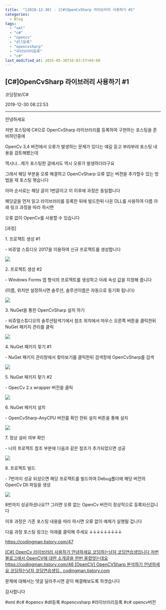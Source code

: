 ```yaml
---
title:  "[2019-12-30] - [C#]OpenCvSharp 라이브러리 사용하기 #1"
categories:
  - Blog
tags:
  - "xml"
  - "c#"
  - "opencv"
  - "dll등록"
  - "opencvsharp"
  - "라이브러리등록"
  - "c#"
last_modified_at: 2025-05-30T16:03:57+09:00
---
```


## [C#]OpenCvSharp 라이브러리 사용하기 #1

코딩정보/C#

2019-12-30 08:22:53

* * *

안녕하세요

저번 포스팅에 C#으로 OpenCvSharp 라이브러리를 등록하여 구현하는 포스팅을 준비하던중에

OpenCv 3,4 버전에서 오류가 발생하는 문제가 있다는 얘길 듣고 부랴부랴 포스팅 내용을 검토해봤는데

역시나...제가 포스팅한 글에서도 역시 오류가 발생하더라구요

그래서 해당 부분을 오류 해결하고 OpenCvSharp 오류 없는 버젼을 추가할수 있는 방법을 재 포스팅 햇습니다

아마 순서로는 해당 글이 1번글이고 이 이후에 과정은 동일합니다

해당글을 먼저 읽고 라이브러리를 등록한 뒤에 빌드한뒤 나온 DLL를 사용하여 다름 아래 링크 과정을 따라 하시면

오류 없이 OpenCv를 사용할 수 있습니다

[과정]

1\. 프로젝트 생성 #1

\- 비쥬얼 스튜디오 2017을 이용하여 신규 프로젝트를 생성합니다

![](/assets/images/c_opencvsharp_라이브러리_사용하기_1/img.jpg)

2\. 프로젝트 생성 #2

\- Windows Forms 앱 형식의 프로젝트를 생성하고 아래 속성 값을 지정해 줍니다

(이름, 위치만 설정하시면 솔루션, 솔루션이름은 자동으로 동기화 됩니다)

![](/assets/images/c_opencvsharp_라이브러리_사용하기_1/img_1.jpg)

3\. NuGet을 통한 OpenCvSharp 설치 하기

\- 비쥬얼스튜디오의 솔루션탐색기에서 참조 위치에서 마우스 오른쪽 버튼을 클릭한뒤 NuGet 패키지 관리를 클릭

![](/assets/images/c_opencvsharp_라이브러리_사용하기_1/img_2.jpg)

4\. NuGet 패키지 찾기 #1

\- NuGet 패키지 관리창에서 찾아보기를 클릭한뒤 검색창에 OpenCvSharp를 검색

![](/assets/images/c_opencvsharp_라이브러리_사용하기_1/img_3.jpg)

5\. NuGet 패키지 찾기 #2

\- OpecCv 2.x wrapper 버전을 클릭

![](/assets/images/c_opencvsharp_라이브러리_사용하기_1/img_4.jpg)

6\. NuGet 패키지 설치

\- OpenCvSharp-AnyCPU 버전를 확인 한뒤 설치 버튼을 통해 설치

![](/assets/images/c_opencvsharp_라이브러리_사용하기_1/img_5.jpg)

7\. 정상 설비 여부 확인

\- 나의 프로젝트 참조 부분에 다음과 같은 참조가 추가되었으면 성공

![](/assets/images/c_opencvsharp_라이브러리_사용하기_1/img_6.jpg)

8\. 프로젝트 빌드

\- 7번까지 성공 되셨으면 해당 프로젝트를 빌드하여 Debug폴더에 해당 버전의 OpenCv Dll 파일을 생성

![](/assets/images/c_opencvsharp_라이브러리_사용하기_1/img_7.jpg)

8번까지 성공하셨나요?? 그러면 오류 없는 OpenCv 버전이 정상적으로 등록되신겁니다

이후 과정은 기존 포스팅 내용을 따라 하시면 오류 없이 예제가 실행될 겁니다

다음 과정 포스팅 링크는 아래를 클릭해 주세요 ↓↓↓↓↓↓↓↓↓

<https://codingman.tistory.com/47>

[ [C#] OpenCv 라이브러리 사용하기 안녕하세요 코딩하는남자 코딩연습생입니다 저번 블로그에서 OpenCV에 대한 소개글을 한번
올렸엇는데요 https://codingman.tistory.com/46 [OpenCV] OpenCVSharp 분석하기 안녕하세요 코딩하는남자
코딩연습생입.. codingman.tistory.com ](https://codingman.tistory.com/47)

문제에 대해서는 뎃글 달라주시면 같이 해결해보도록 하겟습니다

감사합니다

  

#xml #c# #opencv #dll등록 #opencvsharp #라이브러리등록 #c# opencv버전


